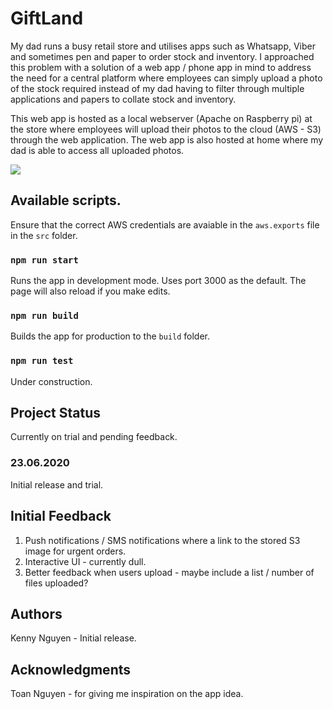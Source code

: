 # GiftLand

My dad runs a busy retail store and utilises apps such as Whatsapp, Viber and sometimes pen and paper to order stock and inventory. 
I approached this problem with a solution of a web app / phone app in mind to address the need for a central platform where employees can simply upload a photo of the stock required instead of my dad having to filter through multiple applications and papers to collate stock and inventory.

This web app is hosted as a local webserver (Apache on Raspberry pi) at the store where employees will upload their photos to the cloud (AWS - S3) through the web application.
The web app is also hosted at home where my dad is able to access all uploaded photos.

![](https://gfycat.com/rigiddisgustingasiaticmouflon.gif)



## Available scripts.
Ensure that the correct AWS credentials are avaiable in the `aws.exports` file in the `src` folder.

### `npm run start` 
Runs the app in development mode. Uses port 3000 as the default. The page will also reload if you make edits.

### `npm run build`
Builds the app for production to the `build` folder.

### `npm run test`
Under construction.


## Project Status
Currently on trial and pending feedback.

### 23.06.2020
Initial release and trial.

## Initial Feedback
1. Push notifications / SMS notifications where a link to the stored S3 image for urgent orders.
2. Interactive UI - currently dull.
3. Better feedback when users upload - maybe include a list / number of files uploaded?



## Authors
Kenny Nguyen - Initial release.

## Acknowledgments
Toan Nguyen - for giving me inspiration on the app idea.

